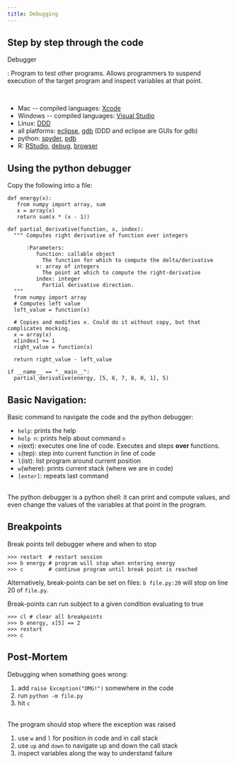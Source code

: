 ```yaml
---
title: Debugging
---
```



Step by step through the code
-----------------------------

Debugger

:   Program to test other programs. Allows programmers to suspend execution of the target program
    and inspect variables at that point.

<br>

* Mac -- compiled languages:
  [Xcode](https://developer.apple.com/library/ios/documentation/ToolsLanguages/Conceptual/Xcode_Overview/DebugYourApp/DebugYourApp.html)
* Windows -- compiled languages: 
  [Visual Studio](http://msdn.microsoft.com/en-us/library/bb483011.aspx)
* Linux: [DDD](https://www.gnu.org/software/ddd/)
* all platforms: [eclipse](http://www.eclipse.org), [gdb](http://www.sourceware.org/gdb/) (DDD and
  eclipse are GUIs for gdb)
* python: [spyder](http://pythonhosted.org/spyder/index.html),
          [pdb](http://docs.python.org/2/library/pdb.html)
* R: [RStudio](http://www.rstudio.com/ide/docs/debugging/overview),
  [debug](http://stat.ethz.ch/R-manual/R-devel/library/base/html/debug.html), 
  [browser](http://stat.ethz.ch/R-manual/R-devel/library/base/html/browser.html)

Using the python debugger
-------------------------

<div align="left">
Copy the following into a file:
</div>

~~~~~~~~~~~~~~{.python}
def energy(x): 
   from numpy import array, sum
   x = array(x)
   return sum(x * (x - 1))

def partial_derivative(function, x, index):
  """ Computes right derivative of function over integers

      :Parameters:
         function: callable object
           The function for which to compute the delta/derivative
         x: array of integers
           The point at which to compute the right-derivative
         index: integer
           Partial derivative direction.
  """
  from numpy import array
  # Computes left value
  left_value = function(x)

  # Copies and modifies x. Could do it without copy, but that complicates mocking.
  x = array(x)
  x[index] += 1
  right_value = function(x)

  return right_value - left_value

if __name__ == "__main__":
  partial_derivative(energy, [5, 6, 7, 8, 0, 1], 5)
~~~~~~~~~~~~~~


Basic Navigation:
-----------------

<div align="left">
Basic command to navigate the code and the python debugger:

* `help`: prints the help
* `help n`: prints help about command `n`
* `n`(ext): executes one line of code. Executes and steps **over** functions. 
* `s`(tep): step into current function in line of code 
* `l`(ist): list program around current position
* `w`(where): prints current stack (where we are in code)
* `[enter]`: repeats last command

<br>
The python debugger is a python shell: it can print and compute values, and even change the values
of the variables at that point in the program.
</div>

Breakpoints
-----------

<div align="left">
Break points tell debugger where and when to stop

~~~~~~~~~~~~~{.python}
>>> restart  # restart session
>>> b energy # program will stop when entering energy
>>> c        # continue program until break point is reached
~~~~~~~~~~~~~

Alternatively, break-points can be set on files: `b file.py:20` will stop on line 20 of `file.py`.

<div class="fragment=roll in">
Break-points can run subject  to a given condition evaluating to true

~~~~~~~~~~~~~{.python}
>>> cl # clear all breakpoints
>>> b energy, x[5] == 2
>>> restart
>>> c
~~~~~~~~~~~~~~

</div>

</div>

Post-Mortem
-----------

<div align="left">
Debugging when something goes wrong:

1. add `raise Exception("OMG!")` somewhere in the code
1. run `python -m file.py`
1. hit `c`

<br>
The program should stop where the exception was raised

1. use `w` and `l` for position in code and in call stack
1. use `up` and `down` to navigate up and down the call stack
1. inspect variables along the way to understand failure
</div>

